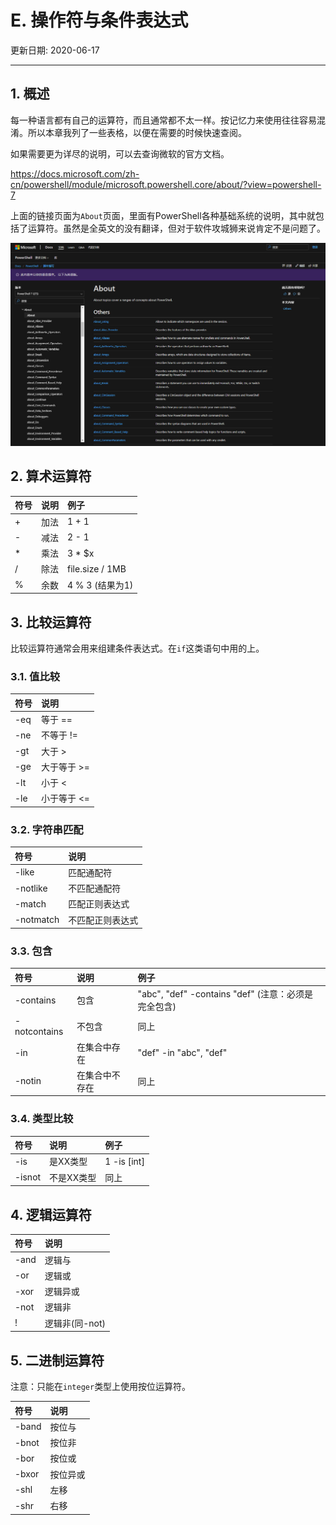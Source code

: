 # E. 操作符与条件表达式

更新日期: 2020-06-17

------------------------------------------

## 1. 概述

每一种语言都有自己的运算符，而且通常都不太一样。按记忆力来使用往往容易混淆。所以本章我列了一些表格，以便在需要的时候快速查阅。

如果需要更为详尽的说明，可以去查询微软的官方文档。

https://docs.microsoft.com/zh-cn/powershell/module/microsoft.powershell.core/about/?view=powershell-7

上面的链接页面为`About`页面，里面有PowerShell各种基础系统的说明，其中就包括了运算符。虽然是全英文的没有翻译，但对于软件攻城狮来说肯定不是问题了。

![About文档](S005.files/About文档.PNG)

## 2. 算术运算符

| 符号 | 说明 | 例子 |
|:-- |:-- |:--|
| + | 加法| 1 + 1 |
| - | 减法| 2 - 1 |
| * | 乘法| 3 * $x |
| / | 除法| file.size / 1MB |
| % | 余数| 4 % 3 (结果为1)|

## 3. 比较运算符

比较运算符通常会用来组建条件表达式。在`if`这类语句中用的上。

### 3.1. 值比较

符号 | 说明
:--- | :---
-eq | 等于 ==
-ne | 不等于 !=
-gt | 大于 >
-ge | 大于等于 >=
-lt | 小于 <
-le | 小于等于 <=

### 3.2. 字符串匹配

| 符号 | 说明 |
|:-- |:-- |
| -like | 匹配通配符|
| -notlike | 不匹配通配符|
| -match | 匹配正则表达式|
| -notmatch | 不匹配正则表达式|

### 3.3. 包含

| 符号 | 说明 | 例子
|:-- |:-- |:--
| -contains | 包含| "abc", "def" -contains "def" (注意：必须是完全包含)
| -notcontains | 不包含|同上
| -in | 在集合中存在|"def" -in "abc", "def"
| -notin | 在集合中不存在|同上

### 3.4. 类型比较

| 符号 | 说明 | 例子
|:-- |:-- |:--
| -is | 是XX类型| 1 -is [int]
| -isnot | 不是XX类型|同上

## 4. 逻辑运算符

| 符号 | 说明 |
|:-- |:-- |
| -and | 逻辑与|
| -or | 逻辑或|
| -xor | 逻辑异或|
| -not | 逻辑非|
| ! | 逻辑非(同-not)|

## 5. 二进制运算符

注意：只能在`integer`类型上使用按位运算符。

| 符号 | 说明 |
|:-- |:-- |
| -band | 按位与|
| -bnot | 按位非|
| -bor | 按位或|
| -bxor | 按位异或|
| -shl | 左移|
| -shr | 右移|